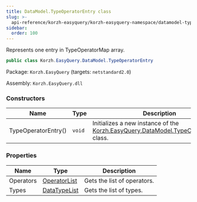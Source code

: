```yaml
---
title: DataModel.TypeOperatorEntry class
slug: >-
  api-reference/korzh-easyquery/korzh-easyquery-namespace/datamodel-typeoperatorentry-class
sidebar:
  order: 100
---
```


Represents one entry in TypeOperatorMap array.
```csharp
public class Korzh.EasyQuery.DataModel.TypeOperatorEntry

```
Package: `Korzh.EasyQuery` (targets: `netstandard2.0`)

Assembly: `Korzh.EasyQuery.dll`

### Constructors

| Name | Type | Description | 
| --- | --- | --- | 
| TypeOperatorEntry() | `void` | Initializes a new instance of the [Korzh.EasyQuery.DataModel.TypeOperatorEntry](/easyquery/docs/api-reference/korzh-easyquery/korzh-easyquery-namespace/datamodel-class) class. | 


### Properties

| Name | Type | Description | 
| --- | --- | --- | 
| Operators | [OperatorList](/easyquery/docs/api-reference/korzh-easyquery/korzh-easyquery-namespace/operatorlist-class) | Gets the list of operators. | 
| Types | [DataTypeList](/easyquery/docs/api-reference/easydata-core/easydata-namespace/datatypelist-class) | Gets the list of types. |
